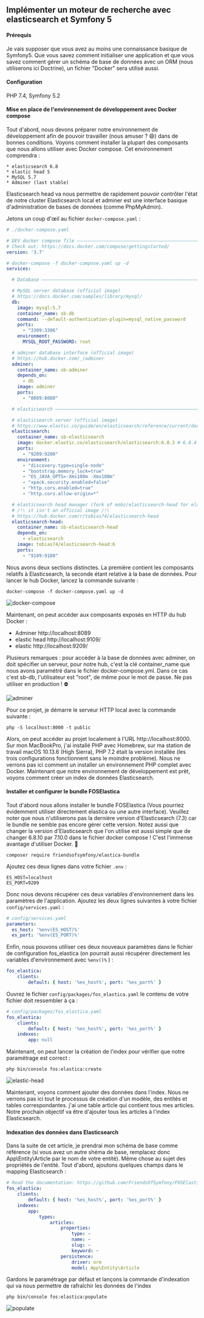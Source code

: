 ## Implémenter un moteur de recherche avec elasticsearch et Symfony 5

<h4>Prérequis</h4>
<p>Je vais supposer que vous avez au moins une connaissance basique de Symfony5. Que vous savez comment initialiser une application et que vous savez comment gérer un schéma de base de données avec un ORM (nous utiliserons ici Doctrine), un fichier "Docker" sera utilisé aussi.</p>

<h4>Configuration</h4>
PHP 7.4, Symfony 5.2

<h4>Mise en place de l'environnement de développement avec Docker compose</h4>
<p>Tout d'abord, nous devons préparer notre environnement de développement afin de pouvoir travailler (nous amuser ? 😄) dans de bonnes conditions. Voyons comment installer la plupart des composants que nous allons utiliser avec Docker compose. Cet environnement comprendra :</p>

  ```
  * elasticsearch 6.8
  * elastic head 5
  * MySQL 5.7
  * Adminer (last stable)
  ```
  
<p>Elasticsearch head va nous permettre de rapidement pouvoir contrôler l'état de notre cluster Elasticsearch local et adminer est une interface basique d'administration de bases de données (comme PhpMyAdmin).</p>

Jetons un coup d'œil au fichier `docker-compose.yaml` :

```yaml
# ./docker-compose.yaml

# DEV docker compose file ——————————————————————————————————————————————————————
# Check out: https://docs.docker.com/compose/gettingstarted/
version: '3.7'

# docker-compose -f docker-compose.yaml up -d
services:

  # Database ———————————————————————————————————————————————————————————————————

  # MySQL server database (official image)
  # https://docs.docker.com/samples/library/mysql/
  db:
    image: mysql:5.7
    container_name: sb-db
    command: --default-authentication-plugin=mysql_native_password
    ports:
      - "3309:3306"
    environment:
      MYSQL_ROOT_PASSWORD: root

  # adminer database interface (official image)
  # https://hub.docker.com/_/adminer
  adminer:
    container_name: sb-adminer
    depends_on:
      - db
    image: adminer
    ports:
      - "8089:8080"

  # elasticsearch ——————————————————————————————————————————————————————————————

  # elasticsearch server (official image)
  # https://www.elastic.co/guide/en/elasticsearch/reference/current/docker.html
  elasticsearch:
    container_name: sb-elasticsearch
    image: docker.elastic.co/elasticsearch/elasticsearch:6.8.3 # 6.8.4 out
    ports:
      - "9209:9200"
    environment:
      - "discovery.type=single-node"
      - "bootstrap.memory_lock=true"
      - "ES_JAVA_OPTS=-Xms108m -Xmx108m"
      - "xpack.security.enabled=false"
      - "http.cors.enabled=true"
      - "http.cors.allow-origin=*"

  # elasticsearch head manager (fork of mobz/elasticsearch-head for elasticsearch 6)
  # /!\ it isn't an official image /!\
  # https://hub.docker.com/r/tobias74/elasticsearch-head
  elasticsearch-head:
    container_name: sb-elasticsearch-head
    depends_on:
      - elasticsearch
    image: tobias74/elasticsearch-head:6
    ports:
      - "9109:9100"
```
Nous avons deux sections distinctes. La première contient les composants relatifs à Elasticsearch, la seconde étant relative à la base de données. Pour lancer le hub Docker, lancez la commande suivante :

`docker-compose -f docker-compose.yaml up -d`

![docker-compose](https://user-images.githubusercontent.com/16940107/105088910-bdc2f280-5a9c-11eb-8028-86d8cdb1257f.png)

Maintenant, on peut accéder aux composants exposés en HTTP du hub Docker :

* Adminer http://localhost:8089
* elastic head http://localhost:9109/
* elastic http://localhost:9209/

Plusieurs remarques : pour accéder à la base de données avec adminer, on doit spécifier un serveur, pour notre hub, c'est la clé container_name que nous avons paramétré dans le fichier docker-compose.yml. Dans ce cas c'est sb-db, l'utilisateur est "root", de même pour le mot de passe. Ne pas utiliser en production ! ⛔

![adminer](https://user-images.githubusercontent.com/16940107/105091399-15169200-5aa0-11eb-9e6e-06aea3d9a672.png)

Pour ce projet, je démarre le serveur HTTP local avec la commande suivante :

`php -S localhost:8000 -t public`

Alors, on peut accéder au projet localement à l'URL http://localhost:8000. Sur mon MacBookPro, j'ai installé PHP avec Homebrew, sur ma station de travail macOS 10.13.6 (High Sierra), PHP 7.2 était la version installée (les trois configurations fonctionnent sans le moindre problème). Nous ne verrons pas ici comment un installer un environnement PHP complet avec Docker. Maintenant que notre environnement de développement est prêt, voyons comment créer un index de données Elasticsearch.

<h4>Installer et configurer le bundle FOSElastica</h4>

Tout d'abord nous allons installer le bundle FOSElastica (Vous pourriez évidemment utiliser directement elastica ou une autre interface). Veuillez noter que nous n'utiliserons pas la dernière version d'Elasticsearch (7.3) car le bundle ne semble pas encore gérer cette version. Notez aussi que changer la version d'Elasticsearch que l'on utilise est aussi simple que de changer 6.8.10 par 7.10.0 dans le fichier docker compose ! 
C'est l'immense avantage d'utiliser Docker. 💪

`composer require friendsofsymfony/elastica-bundle`

Ajoutez ces deux lignes dans votre fichier `.env` :

```env
ES_HOST=localhost
ES_PORT=9209
```

Donc nous devons récupérer ces deux variables d'environnement dans les paramètres de l'application. Ajoutez les deux lignes suivantes à votre fichier `config/services.yaml` :

```yaml
# config/services.yaml
parameters:
  es_host: '%env(ES_HOST)%'
  es_port: '%env(ES_PORT)%'
```

Enfin, nous pouvons utiliser ces deux nouveaux paramètres dans le fichier de configuration fos_elastica (on pourrait aussi récupérer directement les variables d'environnement avec `%env()%` ) :

```yaml
fos_elastica:
    clients:
        default: { host: '%es_host%', port: '%es_port%' }
```

Ouvrez le fichier `config/packages/fos_elastica.yaml` le contenu de votre fichier doit ressembler à ça :

```yaml
# config/packages/fos_elastica.yaml
fos_elastica:
    clients:
        default: { host: '%es_host%', port: '%es_port%' }
    indexes:
        app: null
```

Maintenant, on peut lancer la création de l'index pour vérifier que notre paramétrage est correct :

`php bin/console fos:elastica:create` 

![elastic-head](https://user-images.githubusercontent.com/16940107/105107596-c1fd0900-5ab8-11eb-8269-4e6b8f6208f4.png)

Maintenant, voyons comment ajouter des données dans l'index. Nous ne verrons pas ici tout le processus de création d'un modèle, des entités et tables correspondantes. j'ai une table article qui contient tous mes articles. Notre prochain objectif va être d'ajouter tous les articles à l'index Elasticsearch.

<h4>Indexation des données dans Elasticsearch</h4>

Dans la suite de cet article, je prendrai mon schéma de base comme référence (si vous avez un autre shéma de base, remplacez donc App\Entity\Article par le nom de votre entité). Même chose au sujet des propriétés de l'entité. Tout d'abord, ajoutons quelques champs dans le mapping Elasticsearch :

```yaml
# Read the documentation: https://github.com/FriendsOfSymfony/FOSElasticaBundle/blob/master/doc/setup.md
fos_elastica:
    clients:
        default: { host: '%es_host%', port: '%es_port%' }
    indexes:
        app:
            types:
                articles:
                    properties:
                        type: ~
                        name: ~
                        slug: ~
                        keyword: ~
                    persistence:
                        driver: orm
                        model: App\Entity\Article
 ```
 
Gardons le paramétrage par défaut et lançons la commande d'indexation qui va nous permettre de rafraîchir les données de l'index

`php bin/console fos:elastica:populate`

![populate](https://user-images.githubusercontent.com/16940107/105187016-96b70000-5b32-11eb-9e97-105487ce66ee.png)










